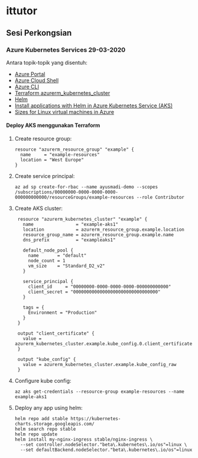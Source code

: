 # ittutor

## Sesi Perkongsian

### Azure Kubernetes Services 29-03-2020

Antara topik-topik yang disentuh:
* [Azure Portal](http://portal.azure.com/)
* [Azure Cloud Shell](https://docs.microsoft.com/en-us/azure/cloud-shell/overview)
* [Azure CLI](https://docs.microsoft.com/en-us/cli/azure/what-is-azure-cli?view=azure-cli-latest)
* [Terraform azurerm_kubernetes_cluster](https://www.terraform.io/docs/providers/azurerm/r/kubernetes_cluster.html)
* [Helm](https://helm.sh/)
* [Install applications with Helm in Azure Kubernetes Service (AKS)](https://docs.microsoft.com/en-us/azure/aks/kubernetes-helm)
* [Sizes for Linux virtual machines in Azure](https://docs.microsoft.com/en-us/azure/virtual-machines/linux/sizes)

#### Deploy AKS menggunakan Terraform

1. Create resource group:
   ```
   resource "azurerm_resource_group" "example" {
     name     = "example-resources"
     location = "West Europe"
   }
   ```
1. Create service principal:
   ```
   az ad sp create-for-rbac --name ayusmadi-demo --scopes /subscriptions/00000000-0000-0000-0000-000000000000/resourceGroups/example-resources --role Contributor
   ```
1. Create AKS cluster:
   ```
    resource "azurerm_kubernetes_cluster" "example" {
      name                = "example-aks1"
      location            = azurerm_resource_group.example.location
      resource_group_name = azurerm_resource_group.example.name
      dns_prefix          = "exampleaks1"

      default_node_pool {
        name       = "default"
        node_count = 1
        vm_size    = "Standard_D2_v2"
      }

      service_principal {
        client_id     = "00000000-0000-0000-0000-000000000000"
        client_secret = "00000000000000000000000000000000"
      }

      tags = {
        Environment = "Production"
      }
    }

    output "client_certificate" {
      value = azurerm_kubernetes_cluster.example.kube_config.0.client_certificate
    }

    output "kube_config" {
      value = azurerm_kubernetes_cluster.example.kube_config_raw
    }
   ```
1. Configure kube config:
   ```
   az aks get-credentials --resource-group example-resources --name example-aks1
   ```
1. Deploy any app using helm:
   ```
   helm repo add stable https://kubernetes-charts.storage.googleapis.com/
   helm search repo stable
   helm repo update
   helm install my-nginx-ingress stable/nginx-ingress \
     --set controller.nodeSelector."beta\.kubernetes\.io/os"=linux \
     --set defaultBackend.nodeSelector."beta\.kubernetes\.io/os"=linux
   ```
